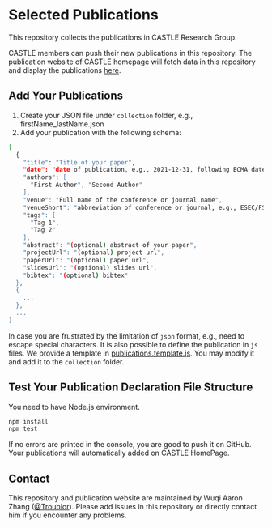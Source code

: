# Selected Publications

This repository collects the publications in CASTLE Research Group. 

CASTLE members can push their new publications in this repository. 
The publication website of CASTLE homepage will fetch data in this repository and display the publications [here](http://sccpu2.cse.ust.hk/castle/publication/).

## Add Your Publications

1. Create your JSON file under `collection` folder, e.g., firstName_lastName.json
2. Add your publication with the following schema: 

```bash
[
  {
    "title": "Title of your paper",
    "date": "date of publication, e.g., 2021-12-31, following ECMA date string format: https://262.ecma-international.org/11.0/#sec-date-time-string-format",
    "authors": [
      "First Author", "Second Author"
    ],
    "venue": "Full name of the conference or journal name",
    "venueShort": "abbreviation of conference or journal, e.g., ESEC/FSE",
    "tags": [ 
      "Tag 1",
      "Tag 2"
    ],
    "abstract": "(optional) abstract of your paper",
    "projectUrl": "(optional) project url",
    "paperUrl": "(optional) paper url",
    "slidesUrl": "(optional) slides url",
    "bibtex": "(optional) bibtex"
  },
  {
    ...
  },
  ...
]
```

In case you are frustrated by the limitation of `json` format, e.g., need to escape special characters. 
It is also possible to define the publication in `js` files. 
We provide a template in [publications.template.js](./publications.template.js). 
You may modify it and add it to the `collection` folder. 

## Test Your Publication Declaration File Structure

You need to have Node.js environment.

```bash
npm install
npm test
```

If no errors are printed in the console, you are good to push it on GitHub. 
Your publications will automatically added on CASTLE HomePage. 

## Contact

This repository and publication website are maintained by Wuqi Aaron Zhang ([@Troublor](https://github.com/Troublor)).
Please add issues in this repository or directly contact him if you encounter any problems. 